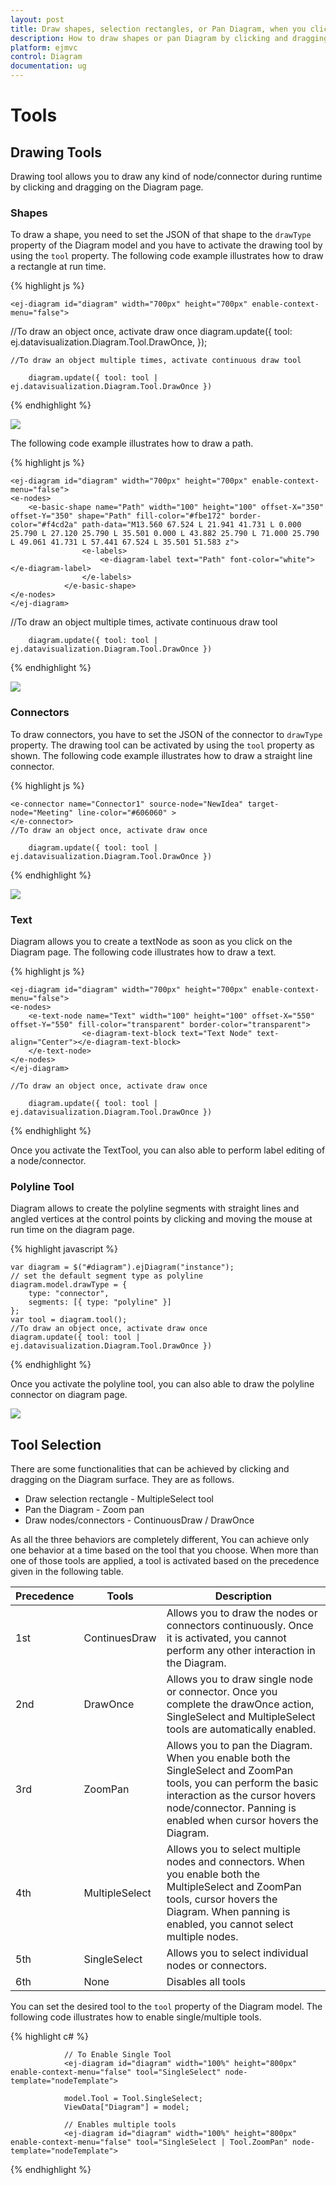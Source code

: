 ```yaml
---
layout: post
title: Draw shapes, selection rectangles, or Pan Diagram, when you click and drag over the Digram surface
description: How to draw shapes or pan Diagram by clicking and dragging over the Diagram surface?
platform: ejmvc
control: Diagram
documentation: ug
---
```


# Tools

## Drawing Tools

Drawing tool allows you to draw any kind of node/connector during runtime by clicking and dragging on the Diagram page. 

### Shapes

To draw a shape, you need to set the JSON of that shape to the `drawType` property of the Diagram model and you have to activate the drawing tool by using the `tool` property. The following code example illustrates how to draw a rectangle at run time. 

{% highlight js %}

    <ej-diagram id="diagram" width="700px" height="700px" enable-context-menu="false">
<e-nodes>
<e-basic-shape name="Rectangle" width="100" height="100" offset-X="150" offset-Y="150" fill-color="#fcbc7c" border-color="#f89b4c" shape="Rectangle">
                <e-labels>
                    <e-diagram-label text="Rectangle" font-color="white"></e-diagram-label>
                </e-labels>
            </e-basic-shape>
</e-nodes>
</ej-diagram>
    //To draw an object once, activate draw once
    diagram.update({
        tool: ej.datavisualization.Diagram.Tool.DrawOnce,
    });

    //To draw an object multiple times, activate continuous draw tool
    
        diagram.update({ tool: tool | ej.datavisualization.Diagram.Tool.DrawOnce })


{% endhighlight %}

![](Tools_images/Tools_img1.png)

The following code example illustrates how to draw a path.

{% highlight js %}

    <ej-diagram id="diagram" width="700px" height="700px" enable-context-menu="false">
    <e-nodes>
        <e-basic-shape name="Path" width="100" height="100" offset-X="350" offset-Y="350" shape="Path" fill-color="#fbe172" border-color="#f4cd2a" path-data="M13.560 67.524 L 21.941 41.731 L 0.000 25.790 L 27.120 25.790 L 35.501 0.000 L 43.882 25.790 L 71.000 25.790 L 49.061 41.731 L 57.441 67.524 L 35.501 51.583 z">
                    <e-labels>
                        <e-diagram-label text="Path" font-color="white"></e-diagram-label>
                    </e-labels>
                </e-basic-shape>
    </e-nodes>
    </ej-diagram>

//To draw an object multiple times, activate continuous draw tool
    
        diagram.update({ tool: tool | ej.datavisualization.Diagram.Tool.DrawOnce })


{% endhighlight %}

![](Tools_images/Tools_img3.png)

### Connectors

To draw connectors, you have to set the JSON of the connector to `drawType` property. The drawing tool can be activated by using the `tool` property as shown. The following code example illustrates how to draw a straight line connector. 

{% highlight js %}

    <e-connector name="Connector1" source-node="NewIdea" target-node="Meeting" line-color="#606060" >                                                    
    </e-connector>
    //To draw an object once, activate draw once
    
        diagram.update({ tool: tool | ej.datavisualization.Diagram.Tool.DrawOnce })


{% endhighlight %}

![](Tools_images/Tools_img2.png)

### Text 

Diagram allows you to create a textNode as soon as you click on the Diagram page. The following code illustrates how to draw a text.

{% highlight js %}

    <ej-diagram id="diagram" width="700px" height="700px" enable-context-menu="false">
    <e-nodes>
        <e-text-node name="Text" width="100" height="100" offset-X="550" offset-Y="550" fill-color="transparent" border-color="transparent">
                    <e-diagram-text-block text="Text Node" text-align="Center"></e-diagram-text-block>
        </e-text-node>
    </e-nodes>
    </ej-diagram>

    //To draw an object once, activate draw once
    
        diagram.update({ tool: tool | ej.datavisualization.Diagram.Tool.DrawOnce })

{% endhighlight %}

Once you activate the TextTool, you can also able to perform label editing of a node/connector.

### Polyline Tool

Diagram allows to create the polyline segments with straight lines and angled vertices at the control points by clicking and moving the mouse at run time on the diagram page.

{% highlight javascript %}

    var diagram = $("#diagram").ejDiagram("instance");
    // set the default segment type as polyline
    diagram.model.drawType = {
        type: "connector",
        segments: [{ type: "polyline" }]
    };
    var tool = diagram.tool();
    //To draw an object once, activate draw once
    diagram.update({ tool: tool | ej.datavisualization.Diagram.Tool.DrawOnce })

{% endhighlight %}

Once you activate the polyline tool, you can also able to draw the polyline connector on diagram page.

![](/aspnet-core/Diagram/Tools_images/Tools_img4.png)

## Tool Selection

There are some functionalities that can be achieved by clicking and dragging on the Diagram surface. They are as follows.

* Draw selection rectangle - MultipleSelect tool
* Pan the Diagram - Zoom pan
* Draw nodes/connectors - ContinuousDraw / DrawOnce

As all the three behaviors are completely different, You can achieve only one behavior at a time based on the tool that you choose.
When more than one of those tools are applied, a tool is activated based on the precedence given in the following table. 

| Precedence | Tools | Description |
|---|---|---|
| 1st | ContinuesDraw | Allows you to draw the nodes or connectors continuously. Once it is activated, you cannot perform any other interaction in the Diagram. |
| 2nd | DrawOnce | Allows you to draw single node or connector. Once you complete the drawOnce action, SingleSelect and MultipleSelect tools are automatically enabled. |
| 3rd | ZoomPan | Allows you to pan the Diagram. When you enable both the SingleSelect and ZoomPan tools, you can perform the basic interaction as the cursor hovers node/connector. Panning is enabled when cursor hovers the Diagram. |
| 4th | MultipleSelect | Allows you to select multiple nodes and connectors. When you enable both the MultipleSelect and ZoomPan tools, cursor hovers the Diagram. When panning is enabled, you cannot select multiple nodes. |
| 5th | SingleSelect | Allows you to select individual nodes or connectors. |
| 6th | None | Disables all tools |

You can set the desired tool to the `tool` property of the Diagram model. The following code illustrates how to enable single/multiple tools.

{% highlight c# %}

                // To Enable Single Tool 
                <ej-diagram id="diagram" width="100%" height="800px" enable-context-menu="false" tool="SingleSelect" node-template="nodeTemplate">

                model.Tool = Tool.SingleSelect;
                ViewData["Diagram"] = model;

                // Enables multiple tools
                <ej-diagram id="diagram" width="100%" height="800px" enable-context-menu="false" tool="SingleSelect | Tool.ZoomPan" node-template="nodeTemplate">

{% endhighlight %}
